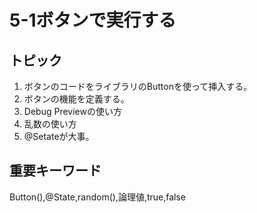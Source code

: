 # 5-1ボタンで実行する

## トピック

1. ボタンのコードをライブラリのButtonを使って挿入する。
2. ボタンの機能を定義する。
3. Debug Previewの使い方
4. 乱数の使い方
5. @Setateが大事。

  

## 重要キーワード

Button(),@State,random(),論理値,true,false